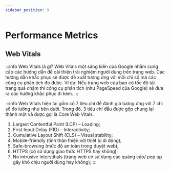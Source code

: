 ```yaml
---
sidebar_position: 9
---
```


# Performance Metrics

## Web Vitals

:::info Web Vitals là gì?
Web Vitals một sáng kiến của Google nhằm cung cấp các hướng dẫn để cải thiện trải nghiệm người dùng trên trang web. 
Các hướng dẫn khắc phục sẽ được đề xuất tương ứng với mỗi chỉ số mà các công cụ phân tích đo được. Ví dụ: Nếu trang web của bạn có tốc độ tải trang quá chậm thì công cụ phân tích (như PageSpeed của Google) sẽ đưa ra các hướng khắc phục đi kèm.
:::

:::info Web Vitals hiện tại gồm có 7 tiêu chí để đánh giá tương ứng với 7 chỉ số đo lường như bên dưới. Trong đó, 3 tiêu chí đầu được gộp chung lại thành một và được gọi là Core Web Vitals.

1. Largest Contentful Paint (LCP) – Loading;
2. First Input Delay (FID) – Interactivity;
3. Cumulative Layout Shift (CLS) – Visual stability;
4. Mobile-friendly (tính thân thiện với thiết bị di động);
5. Safe-browsing (mức độ an toàn trong duyệt web);
6. HTTPS (có sử dụng giao thức HTTPS hay không);
7. No intrusive interstitials (trang web có sử dụng các quảng cáo/ pop up gây khó chịu người dùng hay không);
:::
